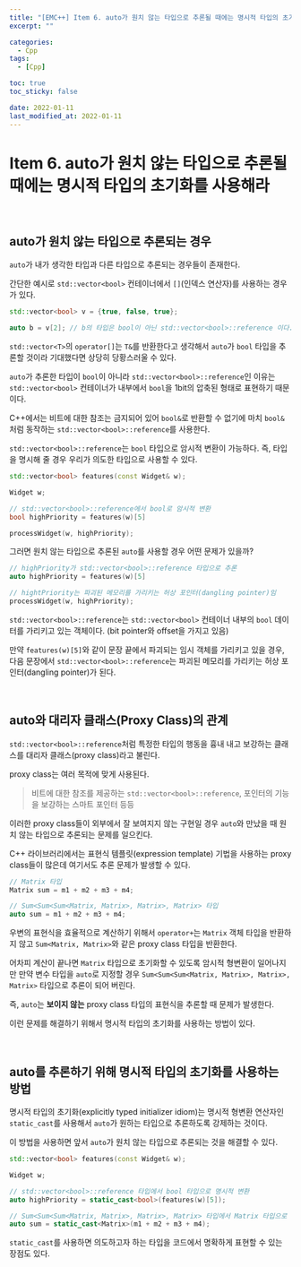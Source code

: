 ```yaml
---
title: "[EMC++] Item 6. auto가 원치 않는 타입으로 추론될 때에는 명시적 타입의 초기화를 사용해라"
excerpt: ""

categories:
  - Cpp
tags:
  - [Cpp]

toc: true
toc_sticky: false

date: 2022-01-11
last_modified_at: 2022-01-11
---
```


# Item 6. auto가 원치 않는 타입으로 추론될 때에는 명시적 타입의 초기화를 사용해라

<br>

## auto가 원치 않는 타입으로 추론되는 경우

`auto`가 내가 생각한 타입과 다른 타입으로 추론되는 경우들이 존재한다.

간단한 예시로 `std::vector<bool>` 컨테이너에서 `[]`(인덱스 연산자)를 사용하는 경우가 있다.

```cpp
std::vector<bool> v = {true, false, true};

auto b = v[2]; // b의 타입은 bool이 아닌 std::vector<bool>::reference 이다.
```

`std::vector<T>`의 `operator[]`는 `T&`를 반환한다고 생각해서 `auto`가 `bool` 타입을 추론할 것이라 기대했다면 상당히 당황스러울 수 있다.

`auto`가 추론한 타입이 `bool`이 아니라 `std::vector<bool>::reference`인 이유는 `std::vector<bool>` 컨테이너가 내부에서 `bool`을 1bit의 압축된 형태로 표현하기 때문이다.

C++에서는 비트에 대한 참조는 금지되어 있어 `bool&`로 반환할 수 없기에 마치 `bool&`처럼 동작하는 `std::vector<bool>::reference`를 사용한다.

`std::vector<bool>::reference`는 `bool` 타입으로 암시적 변환이 가능하다. 즉, 타입을 명시해 줄 경우 우리가 의도한 타입으로 사용할 수 있다.

```cpp
std::vector<bool> features(const Widget& w);

Widget w;

// std::vector<bool>::reference에서 bool로 암시적 변환
bool highPriority = features(w)[5]

processWidget(w, highPriority);
```

그러면 원치 않는 타입으로 추론된 `auto`를 사용할 경우 어떤 문제가 있을까?

```cpp
// highPriority가 std::vector<bool>::reference 타입으로 추론
auto highPriority = features(w)[5]

// hightPriority는 파괴된 메모리를 가리키는 허상 포인터(dangling pointer)임
processWidget(w, highPriority);
```

`std::vector<bool>::reference`는 `std::vector<bool>` 컨테이너 내부의 `bool` 데이터를 가리키고 있는 객체이다. (bit pointer와 offset을 가지고 있음)

만약 `features(w)[5]`와 같이 문장 끝에서 파괴되는 임시 객체를 가리키고 있을 경우, 다음 문장에서 `std::vector<bool>::reference`는 파괴된 메모리를 가리키는 허상 포인터(dangling pointer)가 된다.

<br>

## auto와 대리자 클래스(Proxy Class)의 관계

`std::vector<bool>::reference`처럼 특정한 타입의 행동을 흉내 내고 보강하는 클래스를 대리자 클래스(proxy class)라고 불린다.

proxy class는 여러 목적에 맞게 사용된다.

> 비트에 대한 참조를 제공하는 `std::vector<bool>::reference`, 포인터의 기능을 보강하는 스마트 포인터 등등

이러한 proxy class들이 외부에서 잘 보여지지 않는 구현일 경우 `auto`와 만났을 때 원치 않는 타입으로 추론되는 문제를 일으킨다.

C++ 라이브러리에서는 표현식 템플릿(expression template) 기법을 사용하는 proxy class들이 많은데 여기서도 추론 문제가 발생할 수 있다.

```cpp
// Matrix 타입
Matrix sum = m1 + m2 + m3 + m4;

// Sum<Sum<Sum<Matrix, Matrix>, Matrix>, Matrix> 타입
auto sum = m1 + m2 + m3 + m4;
```

우변의 표현식을 효율적으로 계산하기 위해서 `operator+`는 `Matrix` 객체 타입을 반환하지 않고 `Sum<Matrix, Matrix>`와 같은 proxy class 타입을 반환한다.

어차피 계산이 끝나면 `Matrix` 타입으로 초기화할 수 있도록 암시적 형변환이 일어나지만 만약 변수 타입을 `auto`로 지정할 경우 `Sum<Sum<Sum<Matrix, Matrix>, Matrix>, Matrix>` 타입으로 추론이 되어 버린다.

즉, `auto`는 **보이지 않는** proxy class 타입의 표현식을 추론할 때 문제가 발생한다.

이런 문제를 해결하기 위해서 명시적 타입의 초기화를 사용하는 방법이 있다.

<br>

## auto를 추론하기 위해 명시적 타입의 초기화를 사용하는 방법

명시적 타입의 초기화(explicitly typed initializer idiom)는 명시적 형변환 연산자인 `static_cast`를 사용해서 `auto`가 원하는 타입으로 추론하도록 강제하는 것이다.

이 방법을 사용하면 앞서 `auto`가 원치 않는 타입으로 추론되는 것을 해결할 수 있다.

```cpp
std::vector<bool> features(const Widget& w);

Widget w;

// std::vector<bool>::reference 타입에서 bool 타입으로 명시적 변환
auto highPriority = static_cast<bool>(features(w)[5]);

// Sum<Sum<Sum<Matrix, Matrix>, Matrix>, Matrix> 타입에서 Matrix 타입으로 명시적 변환
auto sum = static_cast<Matrix>(m1 + m2 + m3 + m4);
```

`static_cast`를 사용하면 의도하고자 하는 타입을 코드에서 명확하게 표현할 수 있는 장점도 있다.

<br>